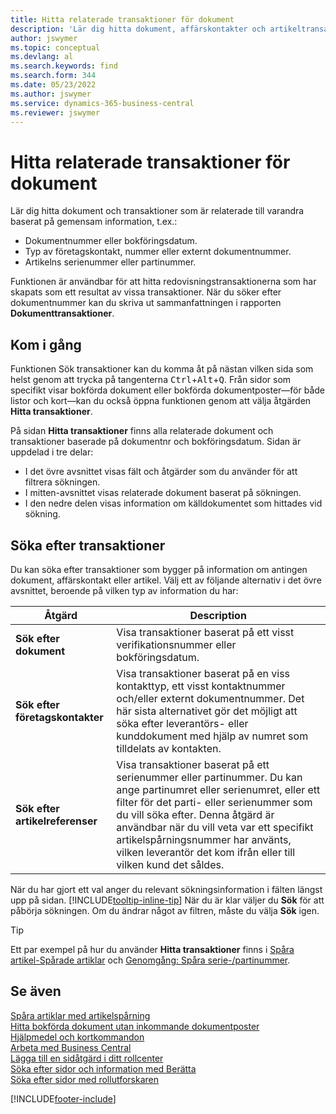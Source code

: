 ```yaml
---
title: Hitta relaterade transaktioner för dokument
description: 'Lär dig hitta dokument, affärskontakter och artikeltransaktioner som är relaterade till varandra.'
author: jswymer
ms.topic: conceptual
ms.devlang: al
ms.search.keywords: find
ms.search.form: 344
ms.date: 05/23/2022
ms.author: jswymer
ms.service: dynamics-365-business-central
ms.reviewer: jswymer
---
```

# <a name="finding-related-entries-for-documents"></a>Hitta relaterade transaktioner för dokument

Lär dig hitta dokument och transaktioner som är relaterade till varandra baserat på gemensam information, t.ex.:

- Dokumentnummer eller bokföringsdatum.
- Typ av företagskontakt, nummer eller externt dokumentnummer.
- Artikelns serienummer eller partinummer.

Funktionen är användbar för att hitta redovisningstransaktionerna som har skapats som ett resultat av vissa transaktioner. När du söker efter dokumentnummer kan du skriva ut sammanfattningen i rapporten **Dokumenttransaktioner**.

## <a name="get-started"></a>Kom i gång

Funktionen Sök transaktioner kan du komma åt på nästan vilken sida som helst genom att trycka på tangenterna <kbd>Ctrl</kbd>+<kbd>Alt</kbd>+<kbd>Q</kbd>. Från sidor som specifikt visar bokförda dokument eller bokförda dokumentposter&mdash;för både listor och kort&mdash;kan du också öppna funktionen genom att välja åtgärden **Hitta transaktioner**.

På sidan **Hitta transaktioner** finns alla relaterade dokument och transaktioner baserade på dokumentnr och bokföringsdatum. Sidan är uppdelad i tre delar:

- I det övre avsnittet visas fält och åtgärder som du använder för att filtrera sökningen.
- I mitten-avsnittet visas relaterade dokument baserat på sökningen.
- I den nedre delen visas information om källdokumentet som hittades vid sökning.

## <a name="search-for-entries"></a>Söka efter transaktioner

Du kan söka efter transaktioner som bygger på information om antingen dokument, affärskontakt eller artikel. Välj ett av följande alternativ i det övre avsnittet, beroende på vilken typ av information du har:

|Åtgärd|Description|
|------|-----------|
| **Sök efter dokument** | Visa transaktioner baserat på ett visst verifikationsnummer eller bokföringsdatum. |
| **Sök efter företagskontakter** | Visa transaktioner baserat på en viss kontakttyp, ett visst kontaktnummer och/eller externt dokumentnummer. Det här sista alternativet gör det möjligt att söka efter leverantörs- eller kunddokument med hjälp av numret som tilldelats av kontakten. |
| **Sök efter artikelreferenser** | Visa transaktioner baserat på ett serienummer eller partinummer. Du kan ange partinumret eller serienumret, eller ett filter för det parti- eller serienummer som du vill söka efter. Denna åtgärd är användbar när du vill veta var ett specifikt artikelspårningsnummer har använts, vilken leverantör det kom ifrån eller till vilken kund det såldes. |

När du har gjort ett val anger du relevant sökningsinformation i fälten längst upp på sidan. [!INCLUDE[tooltip-inline-tip](includes/tooltip-inline-tip_md.md)] När du är klar väljer du **Sök** för att påbörja sökningen. Om du ändrar något av filtren, måste du välja **Sök** igen.

> [!TIP]
> Ett par exempel på hur du använder **Hitta transaktioner** finns i [Spåra artikel-Spårade artiklar](inventory-how-to-trace-item-tracked-items.md) och [Genomgång: Spåra serie-/partinummer](walkthrough-tracing-serial-lot-numbers.md).

## <a name="see-also"></a>Se även

[Spåra artiklar med artikelspårning](inventory-how-to-trace-item-tracked-items.md)  
[Hitta bokförda dokument utan inkommande dokumentposter](across-how-find-posted-documents-without-income-document-records.md)  
[Hjälpmedel och kortkommandon](ui-accessibility.md)  
[Arbeta med Business Central](ui-work-product.md)  
[Lägga till en sidåtgärd i ditt rollcenter](ui-bookmarks.md)  
[Söka efter sidor och information med Berätta](ui-search.md)  
[Söka efter sidor med rollutforskaren](ui-role-explorer.md)  

[!INCLUDE[footer-include](includes/footer-banner.md)]
